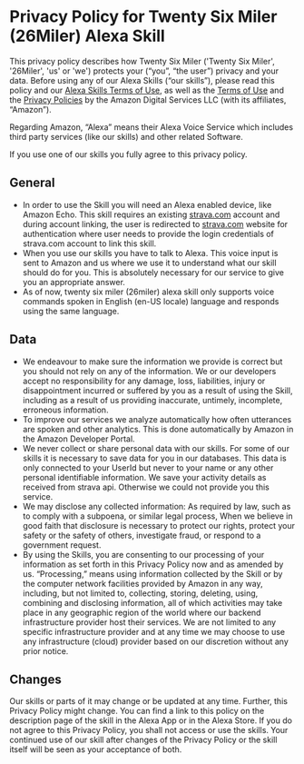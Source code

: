 # Privacy Policy for Twenty Six Miler (26Miler) Alexa Skill

This privacy policy describes how Twenty Six Miler ('Twenty Six Miler', '26Miler', 'us' or 'we') protects your (“you”, “the user”) privacy and your data. Before using any of our Alexa Skills (“our skills”), please read this policy and our [Alexa Skills Terms of Use](https://26miler.github.io/terms-of-use), as well as the [Terms of Use](https://www.amazon.com/gp/help/customer/display.html?nodeId=201809740) and the [Privacy Policies](https://www.amazon.com/privacy) by the Amazon Digital Services LLC (with its affiliates, “Amazon”).

Regarding Amazon, “Alexa” means their Alexa Voice Service which includes third party services (like our skills) and other related Software.

If you use one of our skills you fully agree to this privacy policy.

## General
- In order to use the Skill you will need an Alexa enabled device, like Amazon Echo. This skill requires an existing [strava.com](https://www.strava.com/) account and during account linking, the user is redirected to [strava.com](https://www.strava.com) website for authentication where user needs to provide the login credentials of strava.com account to link this skill.
- When you use our skills you have to talk to Alexa. This voice input is sent to Amazon and us where we use it to understand what our skill should do for you. This is absolutely necessary for our service to give you an appropriate answer.
- As of now, twenty six miler (26miler) alexa skill only supports voice commands spoken in English (en-US locale) language and responds using the same language.

## Data
- We endeavour to make sure the information we provide is correct but you should not rely on any of the information. We or our developers accept no responsibility for any damage, loss, liabilities, injury or disappointment incurred or suffered by you as a result of using the Skill, including as a result of us providing inaccurate, untimely, incomplete, erroneous information.
- To improve our services we analyze automatically how often utterances are spoken and other analytics. This is done automatically by Amazon in the Amazon Developer Portal.
- We never collect or share personal data with our skills. For some of our skills it is necessary to save data for you in our databases. This data is only connected to your UserId but never to your name or any other personal identifiable information. We save your activity details as received from strava api. Otherwise we could not provide you this service.
- We may disclose any collected information: As required by law, such as to comply with a subpoena, or similar legal process, When we believe in good faith that disclosure is necessary to protect our rights, protect your safety or the safety of others, investigate fraud, or respond to a government request.
- By using the Skills, you are consenting to our processing of your information as set forth in this Privacy Policy now and as amended by us. “Processing,” means using information collected by the Skill or by the computer network facilities provided by Amazon in any way, including, but not limited to, collecting, storing, deleting, using, combining and disclosing information, all of which activities may take place in any geographic region of the world where our backend infrastructure provider host their services. We are not limited to any specific infrastructure provider and at any time we may choose to use any infrastructure (cloud) provider based on our discretion without any prior notice.

## Changes
Our skills or parts of it may change or be updated at any time. Further, this Privacy Policy might change. You can find a link to this policy on the description page of the skill in the Alexa App or in the Alexa Store. If you do not agree to this Privacy Policy, you shall not access or use the skills. Your continued use of our skill after changes of the Privacy Policy or the skill itself will be seen as your acceptance of both.
